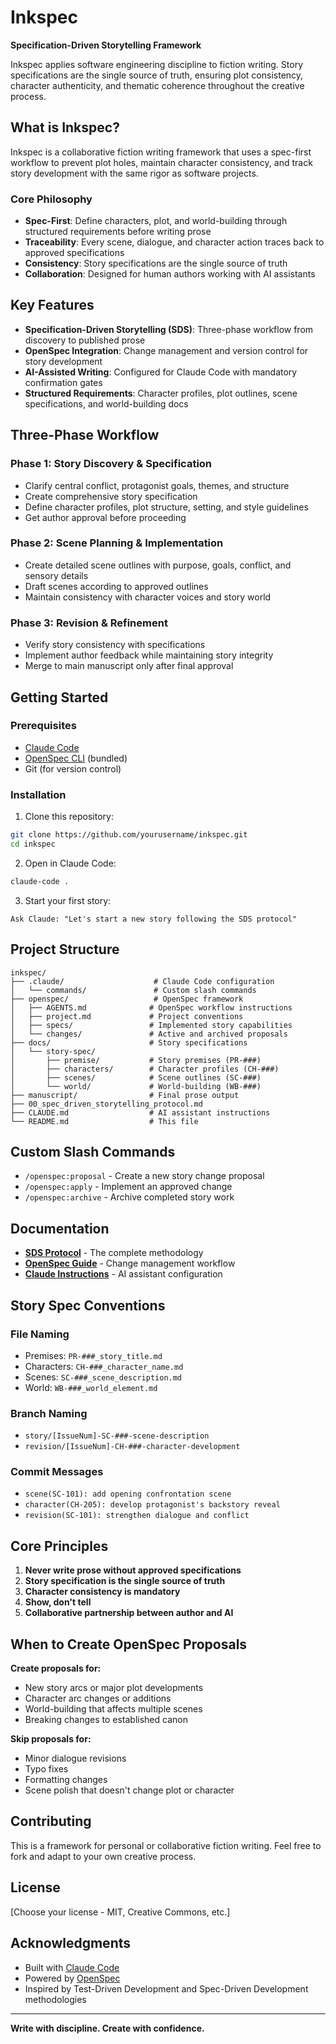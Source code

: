 # Inkspec

**Specification-Driven Storytelling Framework**

Inkspec applies software engineering discipline to fiction writing. Story specifications are the single source of truth, ensuring plot consistency, character authenticity, and thematic coherence throughout the creative process.

## What is Inkspec?

Inkspec is a collaborative fiction writing framework that uses a spec-first workflow to prevent plot holes, maintain character consistency, and track story development with the same rigor as software projects.

### Core Philosophy

- **Spec-First**: Define characters, plot, and world-building through structured requirements before writing prose
- **Traceability**: Every scene, dialogue, and character action traces back to approved specifications
- **Consistency**: Story specifications are the single source of truth
- **Collaboration**: Designed for human authors working with AI assistants

## Key Features

- **Specification-Driven Storytelling (SDS)**: Three-phase workflow from discovery to published prose
- **OpenSpec Integration**: Change management and version control for story development
- **AI-Assisted Writing**: Configured for Claude Code with mandatory confirmation gates
- **Structured Requirements**: Character profiles, plot outlines, scene specifications, and world-building docs

## Three-Phase Workflow

### Phase 1: Story Discovery & Specification
- Clarify central conflict, protagonist goals, themes, and structure
- Create comprehensive story specification
- Define character profiles, plot structure, setting, and style guidelines
- Get author approval before proceeding

### Phase 2: Scene Planning & Implementation
- Create detailed scene outlines with purpose, goals, conflict, and sensory details
- Draft scenes according to approved outlines
- Maintain consistency with character voices and story world

### Phase 3: Revision & Refinement
- Verify story consistency with specifications
- Implement author feedback while maintaining story integrity
- Merge to main manuscript only after final approval

## Getting Started

### Prerequisites
- [Claude Code](https://claude.com/claude-code)
- [OpenSpec CLI](https://github.com/rrkeji/openspec) (bundled)
- Git (for version control)

### Installation

1. Clone this repository:
```bash
git clone https://github.com/yourusername/inkspec.git
cd inkspec
```

2. Open in Claude Code:
```bash
claude-code .
```

3. Start your first story:
```
Ask Claude: "Let's start a new story following the SDS protocol"
```

## Project Structure

```
inkspec/
├── .claude/                    # Claude Code configuration
│   └── commands/               # Custom slash commands
├── openspec/                   # OpenSpec framework
│   ├── AGENTS.md              # OpenSpec workflow instructions
│   ├── project.md             # Project conventions
│   ├── specs/                 # Implemented story capabilities
│   └── changes/               # Active and archived proposals
├── docs/                      # Story specifications
│   └── story-spec/
│       ├── premise/           # Story premises (PR-###)
│       ├── characters/        # Character profiles (CH-###)
│       ├── scenes/            # Scene outlines (SC-###)
│       └── world/             # World-building (WB-###)
├── manuscript/                # Final prose output
├── 00_spec_driven_storytelling_protocol.md
├── CLAUDE.md                  # AI assistant instructions
└── README.md                  # This file
```

## Custom Slash Commands

- `/openspec:proposal` - Create a new story change proposal
- `/openspec:apply` - Implement an approved change
- `/openspec:archive` - Archive completed story work

## Documentation

- **[SDS Protocol](00_spec_driven_storytelling_protocol.md)** - The complete methodology
- **[OpenSpec Guide](openspec/AGENTS.md)** - Change management workflow
- **[Claude Instructions](CLAUDE.md)** - AI assistant configuration

## Story Spec Conventions

### File Naming
- Premises: `PR-###_story_title.md`
- Characters: `CH-###_character_name.md`
- Scenes: `SC-###_scene_description.md`
- World: `WB-###_world_element.md`

### Branch Naming
- `story/[IssueNum]-SC-###-scene-description`
- `revision/[IssueNum]-CH-###-character-development`

### Commit Messages
- `scene(SC-101): add opening confrontation scene`
- `character(CH-205): develop protagonist's backstory reveal`
- `revision(SC-101): strengthen dialogue and conflict`

## Core Principles

1. **Never write prose without approved specifications**
2. **Story specification is the single source of truth**
3. **Character consistency is mandatory**
4. **Show, don't tell**
5. **Collaborative partnership between author and AI**

## When to Create OpenSpec Proposals

**Create proposals for:**
- New story arcs or major plot developments
- Character arc changes or additions
- World-building that affects multiple scenes
- Breaking changes to established canon

**Skip proposals for:**
- Minor dialogue revisions
- Typo fixes
- Formatting changes
- Scene polish that doesn't change plot or character

## Contributing

This is a framework for personal or collaborative fiction writing. Feel free to fork and adapt to your own creative process.

## License

[Choose your license - MIT, Creative Commons, etc.]

## Acknowledgments

- Built with [Claude Code](https://claude.com/claude-code)
- Powered by [OpenSpec](https://github.com/rrkeji/openspec)
- Inspired by Test-Driven Development and Spec-Driven Development methodologies

---

**Write with discipline. Create with confidence.**
